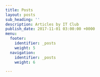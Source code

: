 ```yaml
---
title: Posts
layout: posts
sub_heading: ''
description: Articles by IT Club
publish_date: 2017-11-01 03:00:00 +0000
menu:
  footer:
    identifier: _posts
    weight: 5
  navigation:
    identifier: _posts
    weight: 6

---
```

